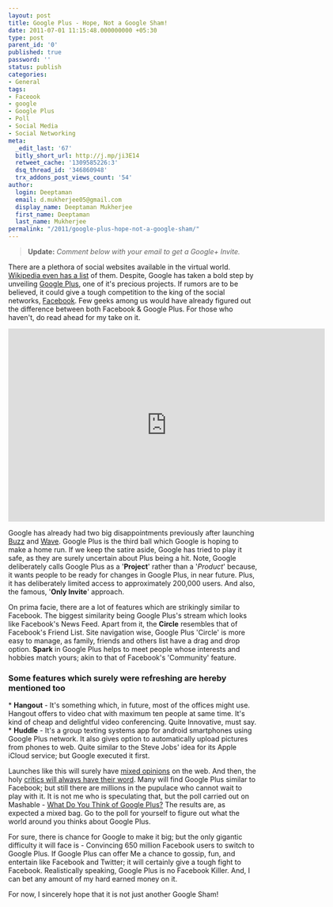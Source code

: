 ```yaml
---
layout: post
title: Google Plus - Hope, Not a Google Sham!
date: 2011-07-01 11:15:48.000000000 +05:30
type: post
parent_id: '0'
published: true
password: ''
status: publish
categories:
- General
tags:
- Faceook
- google
- Google Plus
- Poll
- Social Media
- Social Networking
meta:
  _edit_last: '67'
  bitly_short_url: http://j.mp/ji3E14
  retweet_cache: '1309585226:3'
  dsq_thread_id: '346860948'
  trx_addons_post_views_count: '54'
author:
  login: Deeptaman
  email: d.mukherjee05@gmail.com
  display_name: Deeptaman Mukherjee
  first_name: Deeptaman
  last_name: Mukherjee
permalink: "/2011/google-plus-hope-not-a-google-sham/"
---
```

<blockquote><strong>Update:</strong> <em>Comment below with your email to get a Google+ Invite.</em></p></blockquote>
<p>There are a plethora of social websites available in the virtual world. <a href="http://en.wikipedia.org/wiki/List_of_social_networking_websites">Wikipedia even has a list</a> of them. Despite, Google has taken a bold step by unveiling <a href="http://googleblog.blogspot.com/2011/06/introducing-google-project-real-life.html">Google Plus</a>, one of it's precious projects. If rumors are to be believed, it could give a tough competition to the king of the social networks, <a href="https://www.facebook.com/">Facebook</a>. Few geeks among us would have already figured out the difference between both Facebook &amp; Google Plus. For those who haven't, do read ahead for my take on it.</p>

<p><iframe width="640" height="390" src="http://www.youtube.com/embed/xwnJ5Bl4kLI" frameborder="0" allowfullscreen></iframe></p>
<p>Google has already had two big disappointments previously after launching <a href="http://www.google.com/buzz">Buzz</a> and <a href="http://wave.google.com/">Wave</a>.  Google Plus is the third ball which Google is hoping to make a home run. If we keep the satire aside, Google has tried to play it safe, as they are surely uncertain about Plus being a hit. Note, Google deliberately calls Google Plus as a '<strong>Project</strong>' rather than a '<em>Product</em>' because, it wants people to be ready for changes in Google Plus, in near future. Plus, it has deliberately limited access to approximately 200,000 users. And also, the famous, '<strong>Only Invite</strong>' approach.</p>
<p>On prima facie, there are a lot of features which are strikingly similar to Facebook. The biggest similarity being Google Plus's stream which looks like Facebook's News Feed. Apart from it, the <strong>Circle</strong> resembles that of Facebook's Friend List. Site navigation wise, Google Plus 'Circle' is more easy to manage, as family, friends and others list have a drag and drop option. <strong>Spark</strong> in Google Plus helps to meet people whose interests and hobbies match yours; akin to that of Facebook's 'Community' feature. </p>
<h3>Some features which surely were refreshing are hereby mentioned too</h3>
<p>* <strong>Hangout</strong> - It's something which, in future, most of the offices might use. Hangout offers to video chat with maximum ten people at same time. It's kind of cheap and delightful video conferencing. Quite Innovative, must say.<br />
* <strong>Huddle</strong> - It's a group texting systems app for android smartphones using Google Plus network. It also gives option to automatically upload pictures from phones to web.  Quite similar to the Steve Jobs' idea for its Apple iCloud service; but Google executed it first.</p>
<p>Launches like this will surely have <a href="http://www.bbc.co.uk/news/technology-13956336">mixed opinions</a> on the web. And then, the holy <a href="http://www.pcworld.com/article/231396/google_what_the_critics_are_saying_about_the_new_social_network.html">critics will always have their word</a>. Many will find Google Plus similar to Facebook; but still there are millions in the pupulace who cannot wait to play with it. It is not me who is speculating that, but the poll carried out on Mashable - <a href="http://mashable.com/2011/06/28/google-plus-poll/">What Do You Think of Google Plus?</a> The results are, as expected a mixed bag. Go to the poll for yourself to figure out what the world around you thinks about Google Plus. </p>
<p>For sure, there is chance for Google to make it big; but the only gigantic difficulty it will face is - Convincing 650 million Facebook users to switch to Google Plus.  If Google Plus can offer Me a chance to gossip, fun, and entertain like Facebook and Twitter; it will certainly give a tough fight to Facebook. Realistically speaking, Google Plus is no Facebook Killer. And, I can bet any amount of my hard earned money on it. </p>
<p>For now, I sincerely hope that it is not just another Google Sham!</p>
